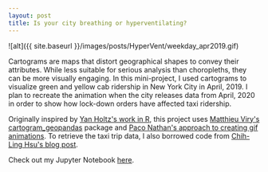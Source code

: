 ```yaml
---
layout: post
title: Is your city breathing or hyperventilating?
---
```


![alt]({{ site.baseurl }}/images/posts/HyperVent/weekday_apr2019.gif)

Cartograms are maps that distort geographical shapes to convey their attributes. While less suitable for serious analysis than choropleths, they can be more visually engaging. In this mini-project, I used cartograms to visualize green and yellow cab ridership in New York City in April, 2019. I plan to recreate the animation when the city releases data from April, 2020 in order to show how lock-down orders have affected taxi ridership.

Originally inspired by [Yan Holtz's work in R](https://www.r-graph-gallery.com/a-smooth-transition-between-chloropleth-and-cartogram.html), this project uses [Matthieu Viry's cartogram_geopandas](https://github.com/mthh/cartogram_geopandas) package and [Paco Nathan's approach to creating gif animations](https://towardsdatascience.com/visualizing-geospatial-data-in-python-e070374fe621). To retrieve the taxi trip data, I also borrowed code from [Chih-Ling Hsu's blog post](https://chih-ling-hsu.github.io/2018/05/14/NYC).

Check out my Jupyter Notebook [here](https://github.com/jleape/HyperVent).